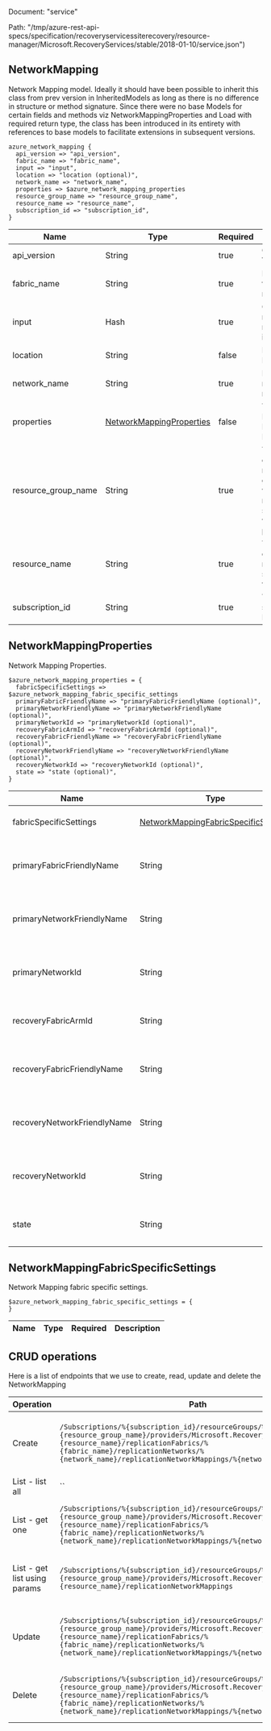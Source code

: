 Document: "service"


Path: "/tmp/azure-rest-api-specs/specification/recoveryservicessiterecovery/resource-manager/Microsoft.RecoveryServices/stable/2018-01-10/service.json")

## NetworkMapping

Network Mapping model. Ideally it should have been possible to inherit this class from prev version in InheritedModels as long as there is no difference in structure or method signature. Since there were no base Models for certain fields and methods viz NetworkMappingProperties and Load with required return type, the class has been introduced in its entirety with references to base models to facilitate extensions in subsequent versions.

```puppet
azure_network_mapping {
  api_version => "api_version",
  fabric_name => "fabric_name",
  input => "input",
  location => "location (optional)",
  network_name => "network_name",
  properties => $azure_network_mapping_properties
  resource_group_name => "resource_group_name",
  resource_name => "resource_name",
  subscription_id => "subscription_id",
}
```

| Name        | Type           | Required       | Description       |
| ------------- | ------------- | ------------- | ------------- |
|api_version | String | true | Client Api Version. |
|fabric_name | String | true | Primary fabric name. |
|input | Hash | true | Create network mapping input. |
|location | String | false | Resource Location |
|network_name | String | true | Primary network name. |
|properties | [NetworkMappingProperties](#networkmappingproperties) | false | The Network Mapping Properties. |
|resource_group_name | String | true | The name of the resource group where the recovery services vault is present. |
|resource_name | String | true | The name of the recovery services vault. |
|subscription_id | String | true | The subscription Id. |
        
## NetworkMappingProperties

Network Mapping Properties.

```puppet
$azure_network_mapping_properties = {
  fabricSpecificSettings => $azure_network_mapping_fabric_specific_settings
  primaryFabricFriendlyName => "primaryFabricFriendlyName (optional)",
  primaryNetworkFriendlyName => "primaryNetworkFriendlyName (optional)",
  primaryNetworkId => "primaryNetworkId (optional)",
  recoveryFabricArmId => "recoveryFabricArmId (optional)",
  recoveryFabricFriendlyName => "recoveryFabricFriendlyName (optional)",
  recoveryNetworkFriendlyName => "recoveryNetworkFriendlyName (optional)",
  recoveryNetworkId => "recoveryNetworkId (optional)",
  state => "state (optional)",
}
```

| Name        | Type           | Required       | Description       |
| ------------- | ------------- | ------------- | ------------- |
|fabricSpecificSettings | [NetworkMappingFabricSpecificSettings](#networkmappingfabricspecificsettings) | false | The fabric specific settings. |
|primaryFabricFriendlyName | String | false | The primary fabric friendly name. |
|primaryNetworkFriendlyName | String | false | The primary network friendly name. |
|primaryNetworkId | String | false | The primary network id for network mapping. |
|recoveryFabricArmId | String | false | The recovery fabric ARM id. |
|recoveryFabricFriendlyName | String | false | The recovery fabric friendly name. |
|recoveryNetworkFriendlyName | String | false | The recovery network friendly name. |
|recoveryNetworkId | String | false | The recovery network id for network mapping. |
|state | String | false | The pairing state for network mapping. |
        
## NetworkMappingFabricSpecificSettings

Network Mapping fabric specific settings.

```puppet
$azure_network_mapping_fabric_specific_settings = {
}
```

| Name        | Type           | Required       | Description       |
| ------------- | ------------- | ------------- | ------------- |



## CRUD operations

Here is a list of endpoints that we use to create, read, update and delete the NetworkMapping

| Operation | Path | Verb | Description | OperationID |
| ------------- | ------------- | ------------- | ------------- | ------------- |
|Create|`/Subscriptions/%{subscription_id}/resourceGroups/%{resource_group_name}/providers/Microsoft.RecoveryServices/vaults/%{resource_name}/replicationFabrics/%{fabric_name}/replicationNetworks/%{network_name}/replicationNetworkMappings/%{network_mapping_name}`|Put|The operation to create an ASR network mapping.|ReplicationNetworkMappings_Create|
|List - list all|``||||
|List - get one|`/Subscriptions/%{subscription_id}/resourceGroups/%{resource_group_name}/providers/Microsoft.RecoveryServices/vaults/%{resource_name}/replicationFabrics/%{fabric_name}/replicationNetworks/%{network_name}/replicationNetworkMappings/%{network_mapping_name}`|Get|Gets the details of an ASR network mapping|ReplicationNetworkMappings_Get|
|List - get list using params|`/Subscriptions/%{subscription_id}/resourceGroups/%{resource_group_name}/providers/Microsoft.RecoveryServices/vaults/%{resource_name}/replicationNetworkMappings`|Get|Lists all ASR network mappings in the vault.|ReplicationNetworkMappings_List|
|Update|`/Subscriptions/%{subscription_id}/resourceGroups/%{resource_group_name}/providers/Microsoft.RecoveryServices/vaults/%{resource_name}/replicationFabrics/%{fabric_name}/replicationNetworks/%{network_name}/replicationNetworkMappings/%{network_mapping_name}`|Put|The operation to create an ASR network mapping.|ReplicationNetworkMappings_Create|
|Delete|`/Subscriptions/%{subscription_id}/resourceGroups/%{resource_group_name}/providers/Microsoft.RecoveryServices/vaults/%{resource_name}/replicationFabrics/%{fabric_name}/replicationNetworks/%{network_name}/replicationNetworkMappings/%{network_mapping_name}`|Delete|The operation to delete a network mapping.|ReplicationNetworkMappings_Delete|
